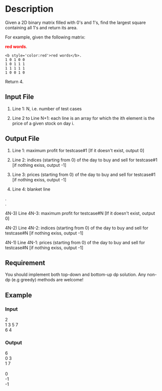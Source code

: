 # Description

Given a 2D binary matrix filled with 0's and 1's, find the largest square containing all 1's and return its area.

For example, given the following matrix:

<b style='color:red'>red words</b>.
```
<b style='color:red'>red words</b>.
1 0 1 0 0
1 0 1 1 1
1 1 1 1 1
1 0 0 1 0
```

Return 4.
## Input File

1) Line 1: N, i.e. number of test cases

2) Line 2 to Line N+1: each line is an array for which the ith element is the price of a given stock on day i.

## Output File 

1) Line 1: maximum profit for testcase#1  [If it doesn't exist, output 0]

2) Line 2: indices (starting from 0) of the day to buy and sell for testcase#1 [if nothing exiss, output -1]

3) Line 3: prices (starting from 0) of the day to buy and sell for testcase#1 [if nothing exiss, output -1]

4) Line 4: blanket line

.
<br>
.
<br>

4N-3) Line 4N-3: maximum profit for testcase#N [If it doesn't exist, output 0]

4N-2) Line 4N-2: indices (starting from 0) of the day to buy and sell for testcase#N [if nothing exiss, output -1]

4N-1) Line 4N-1: prices (starting from 0) of the day to buy and sell for testcase#N [if nothing exiss, output -1]


## Requirement

You should implement both top-down and bottom-up dp solution. Any non-dp (e.g greedy) methods are welcome!

## Example

### Input
2
<br>
1 3 5 7
<br>
6 4

### Output
6
<br>
0 3
<br>
1 7
<br><br>
0
<br>
-1
<br>
-1



